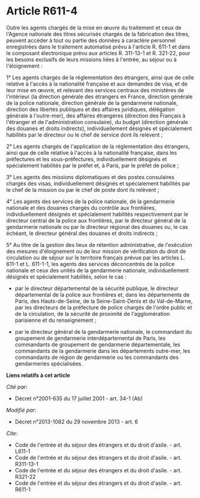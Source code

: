# Article R611-4

Outre les agents chargés de la mise en œuvre du traitement et ceux de l'Agence nationale des titres sécurisés chargés de la
fabrication des titres, peuvent accéder à tout ou partie des données à caractère personnel enregistrées dans le traitement
automatisé prévu à l'article R. 611-1 et dans le composant électronique prévu aux articles R. 311-13-1 et R. 321-22, pour les
besoins exclusifs de leurs missions liées à l'entrée, au séjour ou à l'éloignement : 

1° Les agents chargés de la réglementation des étrangers, ainsi que de celle relative à l'accès à la nationalité française et
aux demandes de visa, et de leur mise en œuvre, et relevant des services centraux des ministères de l'intérieur (la direction
générale des étrangers en France, direction générale de la police nationale, direction générale de la gendarmerie nationale,
direction des libertés publiques et des affaires juridiques, délégation générale à l'outre-mer), des affaires étrangères
(direction des Français à l'étranger et de l'administration consulaire), du budget (direction générale des douanes et droits
indirects), individuellement désignés et spécialement habilités par le directeur ou le chef de service dont ils relèvent ; 

2° Les agents chargés de l'application de la réglementation des étrangers, ainsi que de celle relative à l'accès à la
nationalité française, dans les préfectures et les sous-préfectures, individuellement désignés et spécialement habilités par
le préfet et, à Paris, par le préfet de police ; 

3° Les agents des missions diplomatiques et des postes consulaires chargés des visas, individuellement désignés et
spécialement habilités par le chef de la mission ou par le chef de poste dont ils relèvent ; 

4° Les agents des services de la police nationale, de la gendarmerie nationale et des douanes chargés du contrôle aux
frontières, individuellement désignés et spécialement habilités respectivement par le directeur central de la police aux
frontières, par le directeur général de la gendarmerie nationale ou par le directeur régional des douanes ou, le cas échéant,
le directeur général des douanes et droits indirects ; 

5° Au titre de la gestion des lieux de rétention administrative, de l'exécution des mesures d'éloignement ou de leur mission
de vérification du droit de circulation ou de séjour sur le territoire français prévue par les articles L. 611-1 et L.
611-1-1, les agents des services déconcentrés de la police nationale et ceux des unités de la gendarmerie nationale,
individuellement désignés et spécialement habilités, selon le cas :

- par le directeur départemental de la sécurité publique, le directeur départemental de la police aux frontières et, dans les
départements de Paris, des Hauts-de-Seine, de la Seine-Saint-Denis et du Val-de-Marne, par les directeurs de la préfecture de
police chargés de l'ordre public et de la circulation, de la sécurité de proximité de l'agglomération parisienne et du
renseignement ;

- par le directeur général de la gendarmerie nationale, le commandant du groupement de gendarmerie interdépartemental de
Paris, les commandants de groupement de gendarmerie départementale, les commandants de la gendarmerie dans les départements
outre-mer, les commandants de région de gendarmerie ou les commandants des gendarmeries spécialisées.

**Liens relatifs à cet article**

_Cité par_:

  - Décret n°2001-635 du 17 juillet 2001 - art. 34-1 (Ab)

_Modifié par_:

  - Décret n°2013-1082 du 29 novembre 2013 - art. 6

_Cite_:

  - Code de l'entrée et du séjour des étrangers et du droit d'asile. - art. L611-1
  - Code de l'entrée et du séjour des étrangers et du droit d'asile. - art. R311-13-1
  - Code de l'entrée et du séjour des étrangers et du droit d'asile. - art. R321-22
  - Code de l'entrée et du séjour des étrangers et du droit d'asile. - art. R611-1
